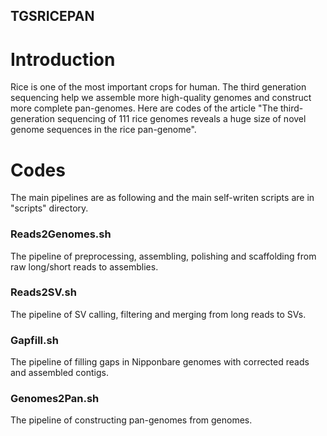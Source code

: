 TGSRICEPAN
-

# Introduction
Rice is one of the most important crops for human. The third generation sequencing help we assemble more high-quality genomes and construct more complete pan-genomes. Here are codes of the article "The third-generation sequencing of 111 rice genomes reveals a huge size of novel genome sequences in the rice pan-genome".

# Codes
The main pipelines are as following and the main self-writen scripts are in "scripts" directory.

### Reads2Genomes.sh 
The pipeline of preprocessing, assembling, polishing and scaffolding from raw long/short reads to assemblies.

### Reads2SV.sh
The pipeline of SV calling, filtering and merging from long reads to SVs.

### Gapfill.sh
The pipeline of filling gaps in Nipponbare genomes with corrected reads and assembled contigs.

### Genomes2Pan.sh
The pipeline of constructing pan-genomes from genomes.
